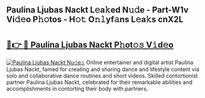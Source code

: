 ## Paulina Ljubas Nackt L𝚎a𝚔ed N𝚞𝚍e - Part-W1v Vi𝚍𝚎o P𝚑𝚘tos - H𝚘𝚝 O𝚗𝚕yf𝚊ns L𝚎a𝚔s cnX2L

# <h2><a href="http://kf3u8cw.oniu.top/?m=Paulina+Ljubas+Nackt">🔗👉 🔴 Paulina Ljubas Nackt P𝚑ot𝚘𝚜 V𝚒d𝚎o</a></h2>

[![Paulina Ljubas Nackt Nu𝚍e𝚜](https://i.imgur.com/0qMVB7G.gif)](http://kf3u8cw.oniu.top/?m=Paulina+Ljubas+Nackt)
Online entertainer and digital artist Paulina Ljubas Nackt, famed for creating and sharing dance and lifestyle content via solo and collaborative dance routines and short videos. Skilled contortionist partner Paulina Ljubas Nackt, celebrated for their remarkable abilities and accomplishments in contorting their body with partners.  
